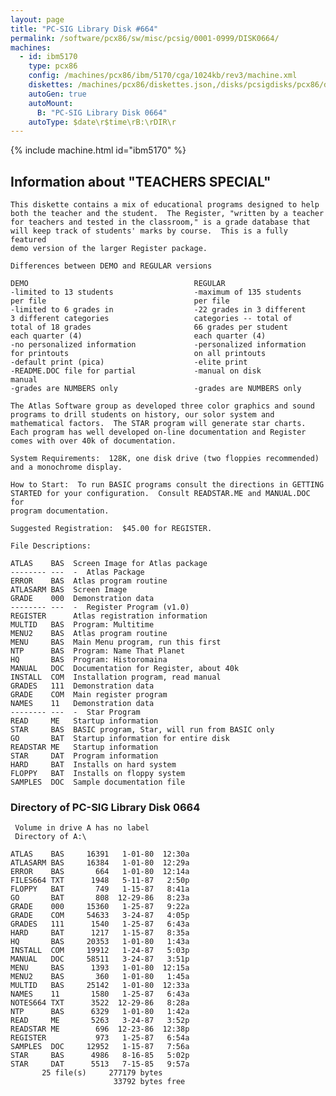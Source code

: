 ```yaml
---
layout: page
title: "PC-SIG Library Disk #664"
permalink: /software/pcx86/sw/misc/pcsig/0001-0999/DISK0664/
machines:
  - id: ibm5170
    type: pcx86
    config: /machines/pcx86/ibm/5170/cga/1024kb/rev3/machine.xml
    diskettes: /machines/pcx86/diskettes.json,/disks/pcsigdisks/pcx86/diskettes.json
    autoGen: true
    autoMount:
      B: "PC-SIG Library Disk 0664"
    autoType: $date\r$time\rB:\rDIR\r
---
```


{% include machine.html id="ibm5170" %}

## Information about "TEACHERS SPECIAL"

    This diskette contains a mix of educational programs designed to help
    both the teacher and the student.  The Register, "written by a teacher
    for teachers and tested in the classroom," is a grade database that
    will keep track of students' marks by course.  This is a fully featured
    demo version of the larger Register package.
    
    Differences between DEMO and REGULAR versions
    
    DEMO                                     REGULAR
    -limited to 13 students                  -maximum of 135 students
    per file                                 per file
    -limited to 6 grades in                  -22 grades in 3 different
    3 different categories                   categories -- total of
    total of 18 grades                       66 grades per student
    each quarter (4)                         each quarter (4)
    -no personalized information             -personalized information
    for printouts                            on all printouts
    -default print (pica)                    -elite print
    -README.DOC file for partial             -manual on disk
    manual
    -grades are NUMBERS only                 -grades are NUMBERS only
    
    The Atlas Software group as developed three color graphics and sound
    programs to drill students on history, our solor system and
    mathematical factors.  The STAR program will generate star charts.
    Each program has well developed on-line documentation and Register
    comes with over 40k of documentation.
    
    System Requirements:  128K, one disk drive (two floppies recommended)
    and a monochrome display.
    
    How to Start:  To run BASIC programs consult the directions in GETTING
    STARTED for your configuration.  Consult READSTAR.ME and MANUAL.DOC for
    program documentation.
    
    Suggested Registration:  $45.00 for REGISTER.
    
    File Descriptions:
    
    ATLAS    BAS  Screen Image for Atlas package
    -------- ---  -  Atlas Package
    ERROR    BAS  Atlas program routine
    ATLASARM BAS  Screen Image
    GRADE    000  Demonstration data
    -------- ---  -  Register Program (v1.0)
    REGISTER      Atlas registration information
    MULTID   BAS  Program: Multitime
    MENU2    BAS  Atlas program routine
    MENU     BAS  Main Menu program, run this first
    NTP      BAS  Program: Name That Planet
    HQ       BAS  Program: Historomaina
    MANUAL   DOC  Documentation for Register, about 40k
    INSTALL  COM  Installation program, read manual
    GRADES   111  Demonstration data
    GRADE    COM  Main register program
    NAMES    11   Demonstration data
    -------- ---  -  Star Program
    READ     ME   Startup information
    STAR     BAS  BASIC program, Star, will run from BASIC only
    GO       BAT  Startup information for entire disk
    READSTAR ME   Startup information
    STAR     DAT  Program information
    HARD     BAT  Installs on hard system
    FLOPPY   BAT  Installs on floppy system
    SAMPLES  DOC  Sample documentation file

### Directory of PC-SIG Library Disk 0664

     Volume in drive A has no label
     Directory of A:\

    ATLAS    BAS     16391   1-01-80  12:30a
    ATLASARM BAS     16384   1-01-80  12:29a
    ERROR    BAS       664   1-01-80  12:14a
    FILES664 TXT      1948   5-11-87   2:50p
    FLOPPY   BAT       749   1-15-87   8:41a
    GO       BAT       808  12-29-86   8:23a
    GRADE    000     15360   1-25-87   9:22a
    GRADE    COM     54633   3-24-87   4:05p
    GRADES   111      1540   1-25-87   6:43a
    HARD     BAT      1217   1-15-87   8:35a
    HQ       BAS     20353   1-01-80   1:43a
    INSTALL  COM     19912   1-24-87   5:03p
    MANUAL   DOC     58511   3-24-87   3:51p
    MENU     BAS      1393   1-01-80  12:15a
    MENU2    BAS       360   1-01-80   1:45a
    MULTID   BAS     25142   1-01-80  12:33a
    NAMES    11       1580   1-25-87   6:43a
    NOTES664 TXT      3522  12-29-86   8:28a
    NTP      BAS      6329   1-01-80   1:42a
    READ     ME       5263   3-24-87   3:52p
    READSTAR ME        696  12-23-86  12:38p
    REGISTER           973   1-25-87   6:54a
    SAMPLES  DOC     12952   1-15-87   7:56a
    STAR     BAS      4986   8-16-85   5:02p
    STAR     DAT      5513   7-15-85   9:57a
           25 file(s)     277179 bytes
                           33792 bytes free

